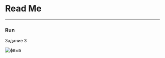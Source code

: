 # Read Me


---
### Run

Задание 3


![фвыа](https://user-images.githubusercontent.com/48917675/80833135-d30c8f80-8ba2-11ea-8672-4e5400473716.jpg)
